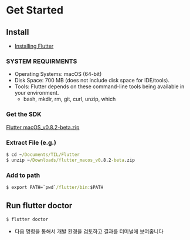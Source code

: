 # Get Started
## Install 
- [Installing Flutter](https://flutter.io/setup-macos/)
### SYSTEM REQUIRMENTS
- Operating Systems: macOS (64-bit)
- Disk Space: 700 MB (does not include disk space for IDE/tools).
- Tools: Flutter depends on these command-line tools being available in your environment.
    - bash, mkdir, rm, git, curl, unzip, which

### Get the SDK
[Flutter macOS_v0.8.2-beta.zip](https://storage.googleapis.com/flutter_infra/releases/beta/macos/flutter_macos_v0.8.2-beta.zip)


### Extract File (e.g.)
```cmd
$ cd ~/Documents/TIL/Flutter
$ unzip ~/Downloads/flutter_macos_v0.8.2-beta.zip
```

### Add to path
```cmd
$ export PATH=`pwd`/flutter/bin:$PATH
```

## Run flutter doctor
```cmd
$ flutter doctor
```
- 다음 명령을 통해서 개발 환경을 검토하고 결과를 터미널에 보여줍니다
